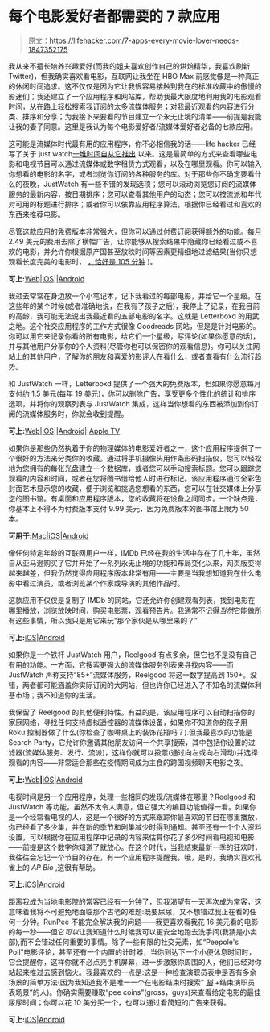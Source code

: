 # 每个电影爱好者都需要的 7 款应用

> 原文：<https://lifehacker.com/7-apps-every-movie-lover-needs-1847352175>

我从来不擅长培养兴趣爱好(而我的姐夫喜欢创作自己的烘焙精华，我喜欢刷新 Twitter)，但我确实喜欢看电影，互联网让我坐在 HBO Max 前感觉像是一种真正的休闲时间追求。这不仅仅是因为它让我很容易接触到我在的标准收藏中的傲慢的影迷们；我还建立了一个应用程序和网站库，帮助我最大限度地利用我的电影观看时间，从在路上轻松搜索我订阅的太多流媒体服务；对我最近观看的内容进行分类、排序和分享；为我接下来要看的节目建立一个永无止境的清单——前提是我能让我的妻子同意。这里是我认为每个电影爱好者/流媒体爱好者必备的七款应用。

这可能是流媒体时代最有用的应用程序，你不必相信我的话——life hacker 已经写了关于 just watch[一堆时间](https://lifehacker.com/justwatch-finds-the-best-place-to-buy-or-rent-movies-on-1752434354)[自从它推出](https://lifehacker.com/search-for-shows-and-movies-based-on-your-own-plot-1845912863) 以来。这是最简单的方式来查看哪些电影和电视节目可以通过流媒体或数字租赁方式观看，以及在哪里观看。你可以输入你想看的电影的名字，或者浏览你订阅的各种服务的库。对于那些你不确定要看什么的夜晚，JustWatch 有一些不错的发现选项；您可以滚动浏览您订阅的流媒体服务的最新内容，按日期排序；您可以查看其他用户的动态；您可以按流派和年代对可用的标题进行排序；或者你可以依靠应用程序算法，根据你已经看过和喜欢的东西来推荐电影。

尽管这款应用的免费版本非常强大，但你可以通过付费订阅获得额外的功能。每月 2.49 美元的费用去除了横幅广告，让你能够从搜索结果中隐藏你已经看过或不喜欢的电影，并允许你根据原产国甚至放映时间等因素更精细地过滤结果(当你只想观看长度完美的电影时， [，恰好是 105 分钟](https://www.mentalfloss.com/article/608151/what-is-the-ideal-movie-length) )。

**可上:**[Web](https://www.justwatch.com/)|[iOS](https://apps.apple.com/app/apple-store/id979227482)||[Android](https://play.google.com/store/apps/details?id=com.justwatch.justwatch&referrer=utm_source%3Djustwatch%26utm_medium%3Dapppage)

我过去常常在身边放一个小笔记本，记下我看过的每部电影，并给它一个星级。在这些年的某个时候(或者准确地说，在我有了孩子之后)，我停止了记录，在我目前的高龄，我可能无法说出我最近看的五部电影的名字。这就是 Letterboxd 的用武之地。这个社交应用程序的工作方式很像 Goodreads 网站，但是是针对电影的。你可以用它来记录你看的所有电影，给它们一个星级，写评论(如果你愿意的话)，并与其他用户分享你的个人资料(尽管你也可以保密你的观看信息)。你可以关注网站上的其他用户，了解你的朋友和喜爱的影评人在看什么，或者查看有什么流行趋势。

和 JustWatch 一样，Letterboxd 提供了一个强大的免费版本，但如果你愿意每月支付约 1.5 美元(每年 19 美元)，你可以删除广告，享受更多个性化的统计和排序选项，并将你的观察列表与 JustWatch 集成，这样当你想看的东西被添加到你订阅的流媒体服务时，你就会收到提醒。

**可上:**[Web](https://letterboxd.com/)|[iOS](https://apps.apple.com/app/letterboxd/id1054271011)||[Android](https://play.google.com/store/apps/details?id=com.letterboxd.letterboxd)||[Apple TV](https://apps.apple.com/app/letterboxd/id1054271011)

如果你是那些仍然执着于你的物理媒体的电影爱好者之一，这个应用程序提供了一个很好的方法来分类你的收藏。通过将手机摄像头用作条形码扫描仪，您可以轻松地为您拥有的每张光盘建立一个数据库，或者您可以手动搜索标题。您可以跟踪您观看的内容和时间，或者在您将图书借给他人时进行标记。该应用程序通过全彩色封面艺术显示您的收藏，便于浏览和挑选您想看的东西，您可以在社交媒体上分享您的图书馆。有桌面和应用程序版本，您的收藏将在设备之间同步。一个缺点是，你基本上不得不为付费版本支付 9.99 美元，因为免费版本的图书馆上限为 50 本。

**可用于:**[Mac](https://apps.apple.com/app/id1351683336)|[iOS](https://apps.apple.com/app/id1441506399)|[Android](https://play.google.com/store/apps/details?id=dk.mymovies.mymovies3forandroidpro)

像任何特定年龄的互联网用户一样，IMDb 已经在我的生活中存在了几十年，虽然自从亚马逊购买了它并开始了一系列永无止境的功能和布局变化以来，网页版变得越来越差，但我仍然觉得应用程序版本非常有用——主要是当我想知道我在什么电影中看过演员，或者浏览某个作家或导演的其他作品时。

这款应用不仅仅是复制了 IMDb 的网站，它还允许你创建观看列表，找到电影在哪里播放，浏览放映时间，购买电影票，观看预告片。我通常不记得*当然*它能做所有这些事情，所以我只是用它来玩“那个家伙是从哪里来的？”

**可上:**[iOS](https://apps.apple.com/us/app/imdb-movies-tv-shows/id342792525)|[Android](https://play.google.com/store/apps/details?id=com.imdb.mobile&hl=en_US&gl=US)

如果你是一个铁杆 JustWatch 用户，Reelgood 有点多余，但它也不是没有自己有用的功能。一方面，它搜索更强大的流媒体服务列表来寻找内容——而 JustWatch 声称支持“85+”流媒体服务，Reelgood 将这一数字提高到 150+。没错，两者都可能涵盖你实际订阅的大网站，但也许你已经进入了不知名的流媒体利基市场；我不知道你的生活。

我保留了 Reelgood 的其他便利特性。有益的是，该应用程序可以自动扫描你的家庭网络，寻找任何支持虚拟遥控器的流媒体设备，如果你不知道你的孩子用 Roku 控制器做了什么(你检查了咖啡桌上的装饰花瓶吗？).但我最喜欢的功能是 Search Party，它允许你邀请其他朋友访问一个共享搜索，其中包括你设置的过滤器(流媒体服务、发行、流派)，这样你就可以投票(通过向左或向右滑动)并选择观看的内容——非常适合那些在疫情期间成为主食的跨国视频聊天电影之夜。

**可上:**[Web](https://reelgood.com/)**|**[iOS](https://apps.apple.com/us/app/reelgood-tv-guide-for-streaming/id1031391869)|[Android](https://play.google.com/store/apps/details?id=com.reelgoodapp.reelgood&referrer=utm_source%3DReelgoodWebApp%26utm_content%3DHomeHero%26utm_campaign%3DGetAndroidApp%26anid%3Dadmob)

电视时间是另一个应用程序，处理一些相同的发现/流媒体在哪里？Reelgood 和 JustWatch 等功能，虽然不太令人满意，但它强大的编目功能值得一看。如果你是一个经常看电视的人，这是一个很好的方式来跟踪你最喜欢的节目在哪里播放，你已经看了多少集，并在新的季节和剧集减少时得到通知。甚至还有一个个人资料设置，可以根据你在应用程序中记录的内容来估算你花了多少时间看电视和电影——前提是这个数字你知道了就放心。在这个时代，当我结束最新一季的狂欢时，我往往会忘记一个节目的存在，有一个应用程序提醒我，哦，是的，我确实喜欢孔雀上的 *AP Bio* ,这很有帮助。

**可上:**[iOS](https://apps.apple.com/us/app/tv-time-track-shows-movies/id431065232)|[Android](https://play.google.com/store/apps/details?id=com.tozelabs.tvshowtime&hl=en_US&gl=US)

距离我成为当地电影院的常客已经有一分钟了，但我渴望有一天再次成为常客，这意味着我将不可避免地面临那个古老的难题:既要尿尿，又不想错过我正在看的任何一分钟。RunPee 不能完全解决我的问题——我更喜欢看我花 16 美元看的电影的每一秒——但它*可以*让我知道什么时候我可以更安全地跑去洗手间(我猜是小卖部),而不会错过任何重要的事情。除了一些有限的社交元素，如“Peepole's Poll”电影评论，甚至还有一个内置的计时器，当你到达下一个小便休息时间时，它会提醒你，这样你就不必点亮手机屏幕，进一步激怒你周围的人，他们已经对你站起来推过去感到恼火。我最喜欢的一点是:这是一种检查演职员表中是否有多余场景的简单方法(因为我知道我不是唯一一个在电影结束时搜索“ [*猫*](https://lifehacker.com/35-box-office-flops-that-are-actually-worth-watching-1846981349) +结束演职员表场景”的人)。你确实需要赚取“pee coins”(gross，guys)来查看给定电影的最佳尿尿时间；你可以花 10 美分买一个，也可以通过看简短的广告来获得。

**可上:**[iOS](https://apps.apple.com/us/app/runpee-com/id450326239?ls=1)|[Android](https://play.google.com/store/apps/details?id=air.RunPee)